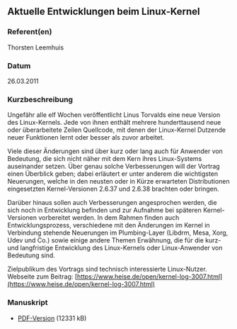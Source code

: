 
 
## Aktuelle Entwicklungen beim Linux-Kernel


### Referent(en)
 Thorsten Leemhuis

### Datum
 26.03.2011

### Kurzbeschreibung
 Ungefähr alle elf Wochen veröffentlicht Linus Torvalds eine neue Version des Linux-Kernels. Jede von ihnen enthält mehrere hunderttausend neue oder überarbeitete Zeilen Quellcode, mit denen der Linux-Kernel Dutzende neuer Funktionen lernt oder besser als zuvor arbeitet.

Viele dieser Änderungen sind über kurz oder lang auch für Anwender von Bedeutung, die sich nicht näher mit dem Kern ihres Linux-Systems auseinander setzen. Über genau solche Verbesserungen will der Vortrag einen Überblick geben; dabei erläutert er unter anderem die wichtigsten Neuerungen, welche in den neusten oder in Kürze erwarteten Distributionen eingesetzten Kernel-Versionen 2.6.37 und 2.6.38 brachten oder bringen.

Darüber hinaus sollen auch Verbesserungen angesprochen werden, die sich noch in Entwicklung befinden und zur Aufnahme bei späteren Kernel-Versionen vorbereitet werden. In dem Rahmen finden auch Entwicklungsprozess, verschiedene mit den Änderungen im Kernel in Verbindung stehende Neuerungen im Plumbing-Layer (Libdrm, Mesa, Xorg, Udev und Co.) sowie einige andere Themen Erwähnung, die für die kurz- und langfristige Entwicklung des Linux-Kernels oder Linux-Anwender von Bedeutung sind.

Zielpublikum des Vortrags sind technisch interessierte Linux-Nutzer. Webseite zum Beitrag: [https://www.heise.de/open/kernel-log-3007.html](https://www.heise.de/open/kernel-log-3007.html)


### Manuskript

          
* [PDF-Version](/download/Vortraege/Linux_Kernel_LIT_2011.pdf) (12331 kB)
                 
      
  

